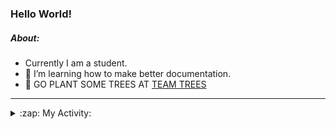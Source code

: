 ### Hello World!

##### About:
- Currently I am a student.
- 🌱 I’m learning how to make better documentation.
- 🌱 GO PLANT SOME TREES AT [TEAM TREES](https://teamtrees.org/)

---
<details>
  <summary>:zap: My Activity:</summary>
  
<!--START_SECTION:waka-->
![Code Time](http://img.shields.io/badge/Code%20Time-1%2C152%20hrs%2044%20mins-blue)

**I'm a Night 🦉** 

```text
🌞 Morning                1568 commits        ██░░░░░░░░░░░░░░░░░░░░░░░   09.51 % 
🌆 Daytime                5741 commits        █████████░░░░░░░░░░░░░░░░   34.81 % 
🌃 Evening                4750 commits        ███████░░░░░░░░░░░░░░░░░░   28.80 % 
🌙 Night                  4435 commits        ███████░░░░░░░░░░░░░░░░░░   26.89 % 
```
📅 **I'm Most Productive on Wednesday** 

```text
Monday                   2436 commits        ████░░░░░░░░░░░░░░░░░░░░░   14.77 % 
Tuesday                  2194 commits        ███░░░░░░░░░░░░░░░░░░░░░░   13.30 % 
Wednesday                3801 commits        ██████░░░░░░░░░░░░░░░░░░░   23.04 % 
Thursday                 2089 commits        ███░░░░░░░░░░░░░░░░░░░░░░   12.67 % 
Friday                   1638 commits        ██░░░░░░░░░░░░░░░░░░░░░░░   09.93 % 
Saturday                 1464 commits        ██░░░░░░░░░░░░░░░░░░░░░░░   08.88 % 
Sunday                   2872 commits        ████░░░░░░░░░░░░░░░░░░░░░   17.41 % 
```


📊 **This Week I Spent My Time On** 

```text
🔥 Editors: 
VS Code                  4 mins              █████████████████████████   100.00 % 

🐱‍💻 Projects: 
giveth-dapps-v2          4 mins              ██████████████████████░░░   86.23 % 
praise                   0 secs              ███░░░░░░░░░░░░░░░░░░░░░░   13.77 % 
```


 Last Updated on 21/07/2023 23:09:58 UTC
<!--END_SECTION:waka-->
</details>
